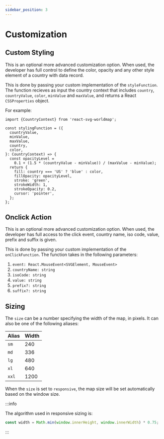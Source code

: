 ```yaml
---
sidebar_position: 3
---
```


# Customization

## Custom Styling

This is an optional more advanced customization option. When used, the developer has full control to define the color, opacity and any other style element of a country with data record.

This is done by passing your custom implementation of the `styleFunction`. The function recieves as input the country context that includes `country`, `countryValue`, `color`, `minValue` and `maxValue`, and returns a React `CSSProperties` object.

For example:

```tsx
import {CountryContext} from 'react-svg-worldmap';

const stylingFunction = ({
  countryValue,
  minValue,
  maxValue,
  country,
  color,
}: CountryContext) => {
  const opacityLevel =
    0.1 + (1.5 * (countryValue - minValue)) / (maxValue - minValue);
  return {
    fill: country === 'US' ? 'blue' : color,
    fillOpacity: opacityLevel,
    stroke: 'green',
    strokeWidth: 1,
    strokeOpacity: 0.2,
    cursor: 'pointer',
  };
};
```

## Onclick Action

This is an optional more advanced customization option. When used, the developer has full access to the click event, country name, iso code, value, prefix and suffix is given.

This is done by passing your custom implementation of the `onClickFunction`. The function takes in the following parameters:

1. `event: React.MouseEvent<SVGElement, MouseEvent>`
2. `countryName: string`
3. `isoCode: string`
4. `value: string`
5. `prefix?: string`
6. `suffix?: string`

## Sizing

The `size` can be a number specifying the width of the map, in pixels. It can also be one of the following aliases:

| Alias | Width |
| ----- | ----- |
| `sm`  | 240   |
| `md`  | 336   |
| `lg`  | 480   |
| `xl`  | 640   |
| `xxl` | 1200  |

When the `size` is set to `responsive`, the map size will be set automatically based on the window size.

:::info

The algorithm used in responsive sizing is:

```js
const width = Math.min(window.innerHeight, window.innerWidth) * 0.75;
```

:::
